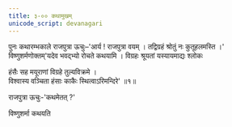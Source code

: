 ```yaml
---
title: ३-०० कथामुखम्
unicode_script: devanagari
---
```


पुनः कथारम्भकाले राजपुत्रा ऊचुः–'आर्य ! राजपुत्रा वयम् । तद्विग्रहं श्रोतुं नः कुतूहलमस्ति ।' विष्णुशर्मणोक्तम्'यदेव भवद्भ्यो रोचते कथयामि । विग्रहः श्रूयतां यस्यायमाद्यः श्लोकः

हंसैः सह मयूराणां विग्रहे तुल्यविक्रमे ।  
विश्वास्य वञ्चिता हंसाः काकैः स्थित्वाऽरिमन्दिरे' ॥१॥

राजपुत्रा ऊचुः-'कथमेतत् ?'

विष्णुशर्मा कथयति
